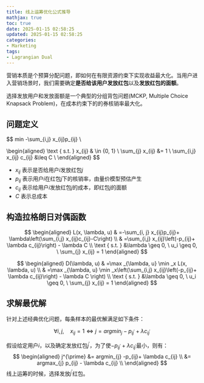```yaml
---
title: 线上运筹优化公式推导
mathjax: true
toc: true
date: 2025-01-15 02:58:25
updated: 2025-01-15 02:58:25
categories:
- Marketing
tags:
- Lagrangian Dual
---
```


营销本质是个预算分配问题，即如何在有限资源约束下实现收益最大化。当用户进入营销场景时，我们需要确定**是否给该用户发放红包**以及**发放红包的面额**。

<!--more-->

选择发放用户和发放面额是一个典型的分组背包问题(MCKP, Multiple Choice Knapsack Problem)，在成本约束下的的券核销率最大化。

## 问题定义

$$
min -\sum_{i,j} x_{ij}p_{ij} \\

\begin{aligned}
\text { s.t. } x_{ij} & \in \{0, 1\} \\
\sum_{j} x_{ij} &= 1 \\
\sum_{i,j} x_{ij} c_{ij} &\leq C \\
\end{aligned}
$$
- $x_{ij}$ 表示是否给用户$i$发放红包$j$
- $p_{ij}$ 表示用户$i$在红包$j$下的核销率，由量价模型预估产生
- $c_{ij}$ 表示给用户$i$发放红包$j$的成本，即红包$j$的面额
- $C$ 表示总成本

## 构造拉格朗日对偶函数

$$
\begin{aligned}
L(x, \lambda, u) & =-\sum_{i, j} x_{ij}p_{ij}+ \lambda\left(\sum_{i,j}  x_{ij}c_{ij}-C\right) \\
& =\sum_{i,j} x_{ij}\left(-p_{ij}+ \lambda c_{ij}\right) - \lambda C \\
\text { s.t. } &\lambda \geq 0, \ u_i \geq 0, \ \sum_{j} x_{ij} = 1
\end{aligned}
$$

$$
\begin{aligned}
D(\lambda, u) & =\max _{\lambda, u} \min _x L(x, \lambda, u) \\
& =\max _{\lambda, u} \min _x\left(\sum_{i,j} x_{ij}\left(-p_{ij}+ \lambda c_{ij}\right) - \lambda C \right) \\
\text { s.t. } &\lambda \geq 0, \ u_i \geq 0, \ \sum_{j} x_{ij} = 1
\end{aligned}
$$

## 求解最优解
针对上述经典优化问题，每条样本的最优解满足如下条件：

$$
\forall i,j, \quad x_{ij} = 1 \Longleftrightarrow j = argmin_j -p_{ij^{\prime}}+ \lambda c_{ij^{\prime}}
$$

假设给定用户$i$，以及确定发放红包$j^{\prime}$，为了使$-p_{ij^{\prime}}+ \lambda c_{ij^{\prime}}$最小，则有：
$$
\begin{aligned}
j^{\prime} &= argmin_{j} -p_{ij}+ \lambda c_{ij} \\
&= argmax_{j} p_{ij} - \lambda c_{ij} \\
\end{aligned}
$$
线上运筹的时候，选择发放$j^{\prime}$红包。
